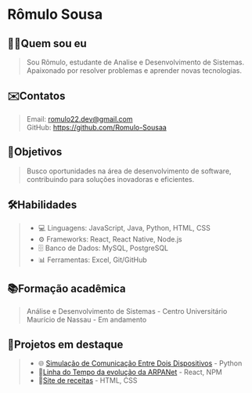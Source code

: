 # **Rômulo Sousa**
## 👨‍💻Quem sou eu
> Sou Rômulo, estudante de Analise e Desenvolvimento de Sistemas. Apaixonado por resolver problemas e aprender novas tecnologias.

## ✉️Contatos
> Email: romulo22.dev@gmail.com<br>
> GitHub: https://github.com/Romulo-Sousaa

## 🎯Objetivos
> Busco oportunidades na área de desenvolvimento de software, contribuindo para soluções inovadoras e eficientes.

## 🛠️Habilidades
> - 💻 Linguagens: JavaScript, Java, Python, HTML, CSS
> - ⚙️ Frameworks: React, React Native, Node.js
> - 🗄️ Banco de Dados: MySQL, PostgreSQL
> - 📊 Ferramentas: Excel, Git/GitHub

## 📚Formação acadêmica
> Análise e Desenvolvimento de Sistemas - Centro Universitário Maurício de Nassau - Em andamento

## 🚀Projetos em destaque
> - 🌐 [Simulação de Comunicação Entre Dois Dispositivos](https://github.com/Romulo-Sousaa/comunicacao-entre-dispositivos) - Python
> - 📼[Linha do Tempo da evolução da ARPANet](https://github.com/Romulo-Sousaa/rede-de-computadores) - React, NPM 
> - 📃[Site de receitas](https://github.com/Romulo-Sousaa/Site-de-receitas) - HTML, CSS

